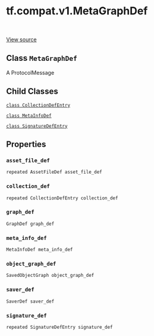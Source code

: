 <div itemscope itemtype="http://developers.google.com/ReferenceObject">
<meta itemprop="name" content="tf.compat.v1.MetaGraphDef" />
<meta itemprop="path" content="Stable" />
<meta itemprop="property" content="CollectionDefEntry"/>
<meta itemprop="property" content="MetaInfoDef"/>
<meta itemprop="property" content="SignatureDefEntry"/>
<meta itemprop="property" content="asset_file_def"/>
<meta itemprop="property" content="collection_def"/>
<meta itemprop="property" content="graph_def"/>
<meta itemprop="property" content="meta_info_def"/>
<meta itemprop="property" content="object_graph_def"/>
<meta itemprop="property" content="saver_def"/>
<meta itemprop="property" content="signature_def"/>
</div>

# tf.compat.v1.MetaGraphDef

<!-- Insert buttons and diff -->

<table class="tfo-notebook-buttons tfo-api" align="left">
</table>

<a target="_blank" href="/code/stable/tensorflow/core/protobuf/meta_graph.proto">View source</a>



## Class `MetaGraphDef`

A ProtocolMessage



<!-- Placeholder for "Used in" -->


## Child Classes
[`class CollectionDefEntry`](../../../tf/compat/v1/MetaGraphDef/CollectionDefEntry.md)

[`class MetaInfoDef`](../../../tf/compat/v1/MetaGraphDef/MetaInfoDef.md)

[`class SignatureDefEntry`](../../../tf/compat/v1/MetaGraphDef/SignatureDefEntry.md)

## Properties

<h3 id="asset_file_def"><code>asset_file_def</code></h3>

`repeated AssetFileDef asset_file_def`


<h3 id="collection_def"><code>collection_def</code></h3>

`repeated CollectionDefEntry collection_def`


<h3 id="graph_def"><code>graph_def</code></h3>

`GraphDef graph_def`


<h3 id="meta_info_def"><code>meta_info_def</code></h3>

`MetaInfoDef meta_info_def`


<h3 id="object_graph_def"><code>object_graph_def</code></h3>

`SavedObjectGraph object_graph_def`


<h3 id="saver_def"><code>saver_def</code></h3>

`SaverDef saver_def`


<h3 id="signature_def"><code>signature_def</code></h3>

`repeated SignatureDefEntry signature_def`






